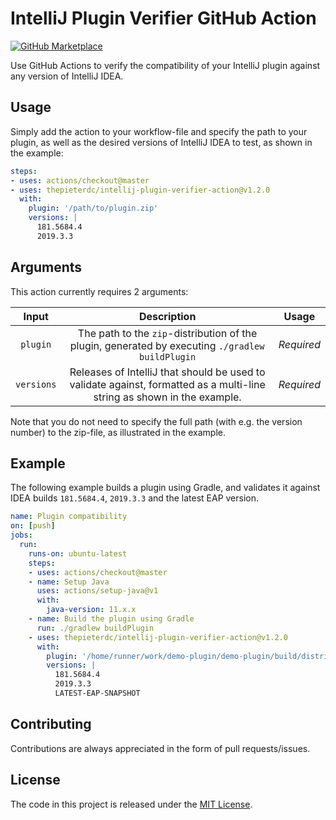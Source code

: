 # IntelliJ Plugin Verifier GitHub Action

[![GitHub Marketplace](https://img.shields.io/badge/Marketplace-v1.2.0-undefined.svg?logo=github&logoColor=white&style=flat)](https://github.com/marketplace/actions/intellij-plugin-verifier)

Use GitHub Actions to verify the compatibility of your IntelliJ plugin against any version of IntelliJ IDEA.

## Usage

Simply add the action to your workflow-file and specify the path to your plugin, as well as the desired versions of IntelliJ IDEA to test, as shown in the example:

```yaml
steps:
- uses: actions/checkout@master
- uses: thepieterdc/intellij-plugin-verifier-action@v1.2.0
  with:
    plugin: '/path/to/plugin.zip'
    versions: |
      181.5684.4
      2019.3.3
```

## Arguments

This action currently requires 2 arguments:

| Input  | Description | Usage |
| :---:     |     :---:   |    :---:   |
| `plugin`  | The path to the `zip`-distribution of the plugin, generated by executing `./gradlew buildPlugin` | *Required* |
| `versions`  | Releases of IntelliJ that should be used to validate against, formatted as a multi-line string as shown in the example. | *Required* |

Note that you do not need to specify the full path (with e.g. the version number) to the zip-file, as illustrated in the example.

## Example
The following example builds a plugin using Gradle, and validates it against IDEA builds `181.5684.4`, `2019.3.3` and the latest EAP version.

```yaml
name: Plugin compatibility
on: [push]
jobs:
  run:
    runs-on: ubuntu-latest
    steps:
    - uses: actions/checkout@master
    - name: Setup Java
      uses: actions/setup-java@v1
      with:
        java-version: 11.x.x
    - name: Build the plugin using Gradle
      run: ./gradlew buildPlugin
    - uses: thepieterdc/intellij-plugin-verifier-action@v1.2.0
      with:
        plugin: '/home/runner/work/demo-plugin/demo-plugin/build/distributions/demo-plugin-*'
        versions: |
          181.5684.4
          2019.3.3
          LATEST-EAP-SNAPSHOT
```
## Contributing

Contributions are always appreciated in the form of pull requests/issues.

## License

The code in this project is released under the [MIT License](LICENSE).

